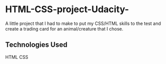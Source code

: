 # HTML-CSS-project-Udacity-
A little project that I had to make to put my CSS/HTML skills to the test and create a trading card for an animal/creature that I chose.

## Technologies Used
HTML
CSS
